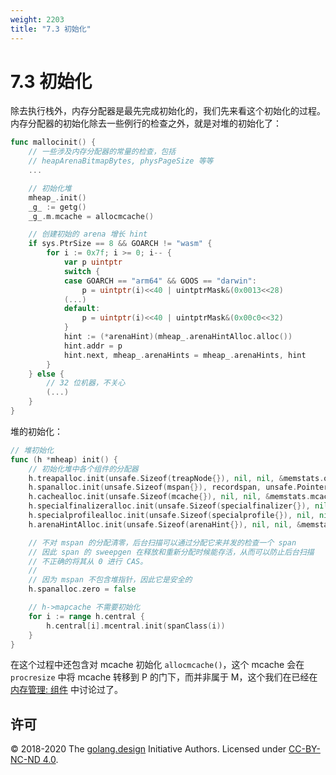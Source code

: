 ```yaml
---
weight: 2203
title: "7.3 初始化"
---
```


# 7.3 初始化

除去执行栈外，内存分配器是最先完成初始化的，我们先来看这个初始化的过程。
内存分配器的初始化除去一些例行的检查之外，就是对堆的初始化了：

```go
func mallocinit() {
	// 一些涉及内存分配器的常量的检查，包括
	// heapArenaBitmapBytes, physPageSize 等等
	...

	// 初始化堆
	mheap_.init()
	_g_ := getg()
	_g_.m.mcache = allocmcache()

	// 创建初始的 arena 增长 hint
	if sys.PtrSize == 8 && GOARCH != "wasm" {
		for i := 0x7f; i >= 0; i-- {
			var p uintptr
			switch {
			case GOARCH == "arm64" && GOOS == "darwin":
				p = uintptr(i)<<40 | uintptrMask&(0x0013<<28)
			(...)
			default:
				p = uintptr(i)<<40 | uintptrMask&(0x00c0<<32)
			}
			hint := (*arenaHint)(mheap_.arenaHintAlloc.alloc())
			hint.addr = p
			hint.next, mheap_.arenaHints = mheap_.arenaHints, hint
		}
	} else {
		// 32 位机器，不关心
		(...)
	}
}
```

堆的初始化：

```go
// 堆初始化
func (h *mheap) init() {
	// 初始化堆中各个组件的分配器
	h.treapalloc.init(unsafe.Sizeof(treapNode{}), nil, nil, &memstats.other_sys)
	h.spanalloc.init(unsafe.Sizeof(mspan{}), recordspan, unsafe.Pointer(h), &memstats.mspan_sys)
	h.cachealloc.init(unsafe.Sizeof(mcache{}), nil, nil, &memstats.mcache_sys)
	h.specialfinalizeralloc.init(unsafe.Sizeof(specialfinalizer{}), nil, nil, &memstats.other_sys)
	h.specialprofilealloc.init(unsafe.Sizeof(specialprofile{}), nil, nil, &memstats.other_sys)
	h.arenaHintAlloc.init(unsafe.Sizeof(arenaHint{}), nil, nil, &memstats.other_sys)

	// 不对 mspan 的分配清零，后台扫描可以通过分配它来并发的检查一个 span
	// 因此 span 的 sweepgen 在释放和重新分配时候能存活，从而可以防止后台扫描
	// 不正确的将其从 0 进行 CAS。
	//
	// 因为 mspan 不包含堆指针，因此它是安全的
	h.spanalloc.zero = false

	// h->mapcache 不需要初始化
	for i := range h.central {
		h.central[i].mcentral.init(spanClass(i))
	}
}
```

在这个过程中还包含对 mcache 初始化 `allocmcache()`，这个 mcache 会在 `procresize` 中将 mcache
转移到 P 的门下，而并非属于 M，这个我们在已经在 [内存管理: 组件](./component.md) 中讨论过了。

## 许可

&copy; 2018-2020 The [golang.design](https://golang.design) Initiative Authors. Licensed under [CC-BY-NC-ND 4.0](https://creativecommons.org/licenses/by-nc-nd/4.0/).